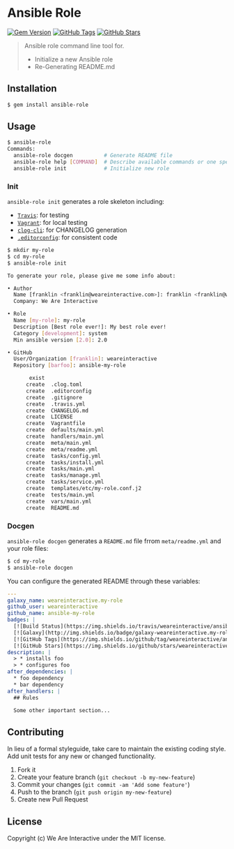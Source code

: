 # Ansible Role

[![Gem Version](https://badge.fury.io/rb/ansible-role.svg)](http://badge.fury.io/rb/ansible-role)
[![GitHub Tags](https://img.shields.io/github/tag/weareinteractive/gem-ansible-role.svg)](https://github.com/weareinteractive/gem-ansible-role)
[![GitHub Stars](https://img.shields.io/github/stars/weareinteractive/gem-ansible-role.svg)](https://github.com/weareinteractive/gem-ansible-role)


> Ansible role command line tool for.
>
> * Initialize a new Ansible role
> * Re-Generating README.md

## Installation

```bash
$ gem install ansible-role
```

## Usage

```bash
$ ansible-role
Commands:
  ansible-role docgen          # Generate README file
  ansible-role help [COMMAND]  # Describe available commands or one specific command
  ansible-role init            # Initialize new role
```

### Init

`ansible-role init` generates a role skeleton including:

* [`Travis`](https://travis-ci.org): for testing
* [`Vagrant`](http://www.vagrantup.com): for local testing
* [`clog-cli`](https://github.com/clog-tool/clog-cli): for CHANGELOG generation
* [`.editorconfig`](http://editorconfig.org/): for consistent code

```bash
$ mkdir my-role
$ cd my-role
$ ansible-role init

To generate your role, please give me some info about:

• Author
  Name [franklin <franklin@weareinteractive.com>]: franklin <franklin@weareinteractive.com
  Company: We Are Interactive

• Role
  Name [my-role]: my-role
  Description [Best role ever!]: My best role ever!
  Category [development]: system
  Min ansible version [2.0]: 2.0

• GitHub
  User/Organization [franklin]: weareinteractive
  Repository [barfoo]: ansible-my-role

       exist
      create  .clog.toml
      create  .editorconfig
      create  .gitignore
      create  .travis.yml
      create  CHANGELOG.md
      create  LICENSE
      create  Vagrantfile
      create  defaults/main.yml
      create  handlers/main.yml
      create  meta/main.yml
      create  meta/readme.yml
      create  tasks/config.yml
      create  tasks/install.yml
      create  tasks/main.yml
      create  tasks/manage.yml
      create  tasks/service.yml
      create  templates/etc/my-role.conf.j2
      create  tests/main.yml
      create  vars/main.yml
      create  README.md
```

### Docgen

`ansible-role docgen` generates a `README.md` file frrom `meta/readme.yml` and your role files:

```bash
$ cd my-role
$ ansible-role docgen

```

You can configure the generated README through these variables:

```yaml
---
galaxy_name: weareinteractive.my-role
github_user: weareinteractive
github_name: ansible-my-role
badges: |
  [![Build Status](https://img.shields.io/travis/weareinteractive/ansible-my-role.svg)](https://travis-ci.org/weareinteractive/ansible-my-role)
  [![Galaxy](http://img.shields.io/badge/galaxy-weareinteractive.my-role-blue.svg)](https://galaxy.ansible.com/weareinteractive/my-role)
  [![GitHub Tags](https://img.shields.io/github/tag/weareinteractive/ansible-my-role.svg)](https://github.com/weareinteractive/ansible-my-role)
  [![GitHub Stars](https://img.shields.io/github/stars/weareinteractive/ansible-my-role.svg)](https://github.com/weareinteractive/ansible-my-role)
description: |
  > * installs foo
  > * configures foo
after_dependencies: |
  * foo dependency
  * bar dependency
after_handlers: |
  ## Rules

  Some other important section...
```

## Contributing
In lieu of a formal styleguide, take care to maintain the existing coding style. Add unit tests for any new or changed functionality.

1. Fork it
2. Create your feature branch (`git checkout -b my-new-feature`)
3. Commit your changes (`git commit -am 'Add some feature'`)
4. Push to the branch (`git push origin my-new-feature`)
5. Create new Pull Request

## License
Copyright (c) We Are Interactive under the MIT license.
